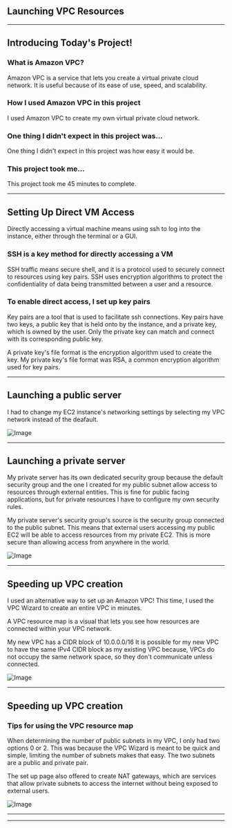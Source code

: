 

## Launching VPC Resources


---

## Introducing Today's Project!

### What is Amazon VPC?

Amazon VPC is a service that lets you create a virtual private cloud network. It is useful because of its ease of use, speed, and scalability.

### How I used Amazon VPC in this project

I used Amazon VPC to create my own virtual private cloud network.

### One thing I didn't expect in this project was...

One thing I didn't expect in this project was how easy it would be.

### This project took me...

This project took me 45 minutes to complete.

---

## Setting Up Direct VM Access

Directly accessing a virtual machine means using ssh to log into the instance, either through the terminal or a GUI.

### SSH is a key method for directly accessing a VM

SSH traffic means secure shell, and it is a protocol used to securely connect to resources using key pairs. SSH uses encryption algorithms to protect the confidentiality of data being transmitted between a user and a resource.

### To enable direct access, I set up key pairs

Key pairs are a tool that is used to facilitate ssh connections. Key pairs have two keys, a public key that is held onto by the instance, and a private key, which is owned by the user. Only the private key can match and connect with its corresponding public key.

A private key's file format is the encryption algorithm used to create the key. My private key's file format was RSA, a common encryption algorithm used for key pairs.

---

## Launching a public server

I had to change my EC2 instance's networking settings by selecting my VPC network instead of the deafault.

![Image](http://learn.nextwork.org/intense_azure_festive_sow/uploads/aws-networks-ec2_88727bef)

---

## Launching a private server

My private server has its own dedicated security group because the default security group and the one I created for my public subnet allow access to resources through external entities. This is fine for public facing applications, but for private resources I have to configure my own security rules.

My private server's security group's source is the security group connected to the public subnet. This means that external users accessing my public EC2 will be able to access resources from my private EC2. This is more secure than allowing access from anywhere in the world.

![Image](http://learn.nextwork.org/intense_azure_festive_sow/uploads/aws-networks-ec2_4a9e8014)

---

## Speeding up VPC creation

I used an alternative way to set up an Amazon VPC! This time, I used the VPC Wizard to create an entire VPC in minutes.

A VPC resource map is a visual that lets you see how resources are connected within your VPC network.

My new VPC has a CIDR block of 10.0.0.0/16 It is possible for my new VPC to have the same IPv4 CIDR block as my existing VPC because, VPCs do not occupy the same network space, so they don't communicate unless connected.

![Image](http://learn.nextwork.org/intense_azure_festive_sow/uploads/aws-networks-ec2_1cbb1b88)

---

## Speeding up VPC creation

### Tips for using the VPC resource map

When determining the number of public subnets in my VPC, I only had two options 0 or 2. This was because the VPC Wizard is meant to be quick and simple, limiting the number of subnets makes that easy. The two subnets are a public and private pair. 

The set up page also offered to create NAT gateways, which are services that allow private subnets to access the internet without being exposed to external users.

![Image](http://learn.nextwork.org/intense_azure_festive_sow/uploads/aws-networks-ec2_8ee57662)

---

---
